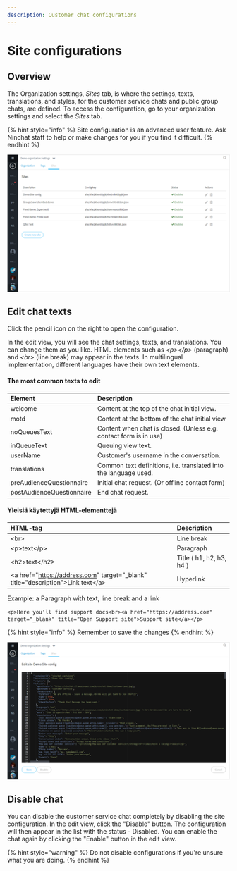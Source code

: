 ```yaml
---
description: Customer chat configurations
---
```


# Site configurations

## Overview <a id="yleista"></a>

The Organization settings, _Sites_ tab, is where the settings, texts, translations, and styles, for the customer service chats and public group chats, are defined. To access the configuration, go to your organization settings and select the _Sites_ tab.

{% hint style="info" %}
Site configuration is an advanced user feature. Ask Ninchat staff to help or make changes for you if you find it difficult.
{% endhint %}

![](../.gitbook/assets/organization-sites.png)

## Edit chat texts

Click the pencil icon on the right to open the configuration.

In the edit view, you will see the chat settings, texts, and translations. You can change them as you like. HTML elements such as _&lt;p&gt;&lt;/p&gt;_ \(paragraph\) and _&lt;br&gt;_ \(line break\) may appear in the texts. In multilingual implementation, different languages have their own text elements.

#### The most common texts to edit

| Element | Description |
| :--- | :--- |
| welcome | Content at the top of the chat initial view. |
| motd | Content at the bottom of the chat initial view |
| noQueuesText | Content when chat is closed.  \(Unless e.g. contact form is in use\) |
| inQueueText | Queuing view text. |
| userName | Customer's username in the conversation. |
| translations | Common text definitions, i.e. translated into the language used. |
| preAudienceQuestionnaire | Initial chat request. \(Or offline contact form\) |
| postAudienceQuestionnaire | End chat request. |



#### Yleisiä käytettyjä HTML-elementtejä

| HTML-tag | Description |
| :--- | :--- |
| &lt;br&gt; | Line break |
| &lt;p&gt;text&lt;/p&gt; | Paragraph |
| &lt;h2&gt;text&lt;/h2&gt; | Title \( h1, h2, h3, h4 \) |
|  &lt;a href="https://address.com" target="\_blank" title="description"&gt;Link text&lt;/a&gt; | Hyperlink |

Example: a Paragraph with text, line break and a link

```markup
<p>Here you'll find support docs<br><a href="https://address.com" target="_blank" title="Open Support site">Support site</a></p>
```

{% hint style="info" %}
Remember to save the changes
{% endhint %}

![](../.gitbook/assets/organization-sites-1.png)

## Disable chat <a id="chatin-ottaminen-pois-kaeytosta"></a>

You can disable the customer service chat completely by disabling the site configuration. In the edit view, click the "Disable" button. The configuration will then appear in the list with the status - Disabled. You can enable the chat again by clicking the "Enable" button in the edit view.

{% hint style="warning" %}
Do not disable configurations if you're unsure what you are doing.
{% endhint %}

